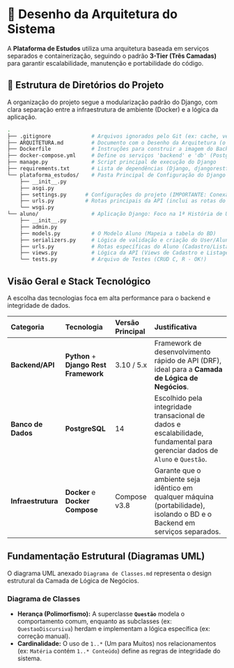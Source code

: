 # 📐 Desenho da Arquitetura do Sistema

A **Plataforma de Estudos** utiliza uma arquitetura baseada em serviços separados e containerização, seguindo o padrão **3-Tier (Três Camadas)** para garantir escalabilidade, manutenção e portabilidade do código.

## 📂 Estrutura de Diretórios do Projeto

A organização do projeto segue a modularização padrão do Django, com clara separação entre a infraestrutura de ambiente (Docker) e a lógica da aplicação.

```bash
.
├── .gitignore             # Arquivos ignorados pelo Git (ex: cache, venvs)
├── ARQUITETURA.md         # Documento com o Desenho da Arquitetura (o que montamos)
├── Dockerfile             # Instruções para construir a imagem do Backend (Python/Django)
├── docker-compose.yml     # Define os serviços 'backend' e 'db' (PostgreSQL com volume)
├── manage.py              # Script principal de execução do Django
├── requirements.txt       # Lista de dependências (Django, djangorestframework, psycopg2)
└── plataforma_estudos/    # Pasta Principal de Configuração do Django
    ├── __init__.py
    ├── asgi.py
    ├── settings.py      # Configurações do projeto (IMPORTANTE: Conexão PostgreSQL)
    ├── urls.py          # Rotas principais da API (inclui as rotas do app 'aluno')
    └── wsgi.py
└── aluno/                 # Aplicação Django: Foco na 1ª História de Usuário (Cadastro)
    ├── __init__.py
    ├── admin.py
    ├── models.py          # O Modelo Aluno (Mapeia a tabela do BD)
    ├── serializers.py     # Lógica de validação e criação do User/Aluno
    ├── urls.py            # Rotas específicas do Aluno (Cadastro/Listagem)
    ├── views.py           # Lógica da API (Views de Cadastro e Listagem)
    └── tests.py           # Arquivo de Testes (CRUD C, R - OK!)
```
## Visão Geral e Stack Tecnológico

A escolha das tecnologias foca em alta performance para o backend e integridade de dados.

| Categoria | Tecnologia | Versão Principal | Justificativa |
| :--- | :--- | :--- | :--- |
| **Backend/API** | **Python** + **Django Rest Framework** | 3.10 / 5.x | Framework de desenvolvimento rápido de API (DRF), ideal para a **Camada de Lógica de Negócios**. |
| **Banco de Dados** | **PostgreSQL** | 14 | Escolhido pela integridade transacional de dados e escalabilidade, fundamental para gerenciar dados de `Aluno` e `Questão`. |
| **Infraestrutura** | **Docker** e **Docker Compose** | Compose v3.8 | Garante que o ambiente seja idêntico em qualquer máquina (portabilidade), isolando o BD e o Backend em serviços separados. |


## Fundamentação Estrutural (Diagramas UML)

O diagrama UML anexado `Diagrama de Classes.md` representa o design estrutural da Camada de Lógica de Negócios.

###  Diagrama de Classes
* **Herança (Polimorfismo):** A superclasse **`Questão`** modela o comportamento comum, enquanto as subclasses (ex: `QuestaoDiscursiva`) herdam e implementam a lógica específica (ex: correção manual).
* **Cardinalidade:** O uso de `1..*` (Um para Muitos) nos relacionamentos (ex: `Matéria` contém `1..* Conteúdo`) define as regras de integridade do sistema.
